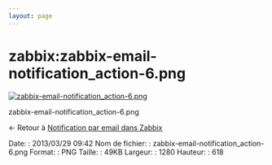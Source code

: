 ```yaml
---
layout: page
---
```


zabbix:zabbix-email-notification\_action-6.png
==============================================

[![zabbix-email-notification\_action-6.png](..//assets/media/zabbix/zabbix-email-notification_action-6.png@cache=&w=900&h=434 "zabbix-email-notification_action-6.png")](..//assets/media/zabbix/zabbix-email-notification_action-6.png@cache= "Afficher le fichier original")

zabbix-email-notification\_action-6.png

← Retour à [Notification par email dans
Zabbix](../../zabbix/zabbix-email-notification.html "zabbix:zabbix-email-notification")

Date:
:   2013/03/29 09:42
Nom de fichier:
:   zabbix-email-notification\_action-6.png
Format:
:   PNG
Taille:
:   49KB
Largeur:
:   1280
Hauteur:
:   618

